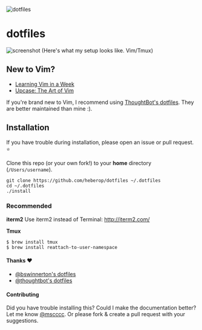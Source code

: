 ![dotfiles](https://raw.githubusercontent.com/heberop/dotfiles/master/autobot.jpg)

dotfiles
===================
![screenshot](https://github.com/heberop/dotfiles/blob/master/screenshot.png)
(Here's what my setup looks like. Vim/Tmux)

## New to Vim?
+ [Learning Vim in a Week](https://mikecoutermarsh.com/boston-vim-learning-vim-in-a-week/)
+ [Upcase: The Art of Vim](https://upcase.com/vim) 

If you're brand new to Vim, I recommend using [ThoughtBot's dotfiles](https://github.com/thoughtbot/dotfiles). They are better maintained than mine :).  

## Installation

If you have trouble during installation, please open an issue or pull request. :star:

Clone this repo (or your own fork!) to your **home** directory (`/Users/username`).
```
git clone https://github.com/heberop/dotfiles ~/.dotfiles
cd ~/.dotfiles
./install
```

### Recommended

**iterm2**
Use iterm2 instead of Terminal: http://iterm2.com/

**Tmux**
```
$ brew install tmux
$ brew install reattach-to-user-namespace
```

#### Thanks :heart:
- [@bswinnerton's dotfiles](https://github.com/bswinnerton/dotfiles)
- [@thoughtbot's dotfiles](https://github.com/thoughtbot/dotfiles)


#### Contributing
Did you have trouble installing this? Could I make the documentation better? Let me know [@mscccc](http://twitter.com/mscccc). Or please fork & create a pull request with your suggestions.
